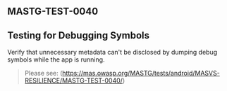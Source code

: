 ##  MASTG-TEST-0040

## Testing for Debugging Symbols

Verify that unnecessary metadata can't be disclosed by dumping debug symbols while the app is running.

> Please see: (https://mas.owasp.org/MASTG/tests/android/MASVS-RESILIENCE/MASTG-TEST-0040/)